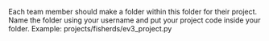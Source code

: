 Each team member should make a folder within this folder for their project.  Name the folder using your username and put your project code inside your folder.  Example: projects/fisherds/ev3_project.py
